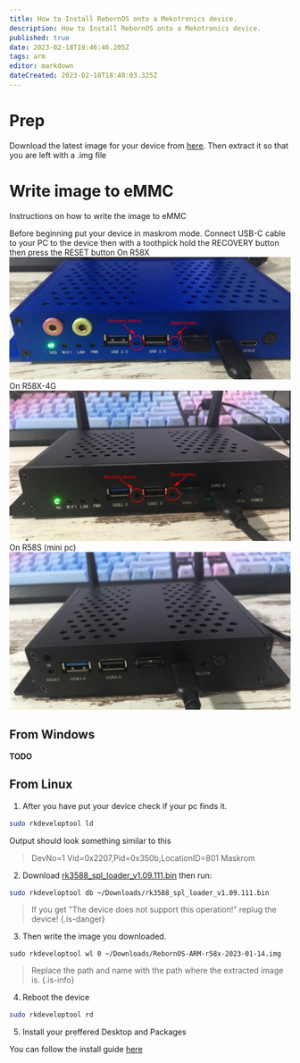```yaml
---
title: How to Install RebornOS onto a Mekotronics device.
description: How to Install RebornOS onto a Mekotronics device.
published: true
date: 2023-02-18T19:46:46.205Z
tags: arm
editor: markdown
dateCreated: 2023-02-18T18:40:03.325Z
---
```


# Prep
Download the latest image for your device from [here](https://rebornos.org/download-arm).
Then extract it so that you are left with a .img file




# Write image to eMMC
Instructions on how to write the image to eMMC

Before beginning put your device in maskrom mode.
Connect USB-C cable to your PC to the device then with a toothpick hold the RECOVERY button then press the RESET button
On R58X
![r58x.png](/arm/r58x.png)
On R58X-4G
![r58x-4g.png](/arm/r58x-4g.png)
On R58S (mini pc)
![r58s.png](/arm/r58s.png)

## From Windows
**TODO**
## From Linux
1. After you have put your device check if your pc finds it.
```sh
sudo rkdeveloptool ld
```
Output should look something similar to this

> DevNo=1	Vid=0x2207,Pid=0x350b,LocationID=801	Maskrom

2. Download [rk3588_spl_loader_v1.09.111.bin](/arm/rk3588_spl_loader_v1.09.111.bin) then run:
```sh
sudo rkdeveloptool db ~/Downloads/rk3588_spl_loader_v1.09.111.bin
```
> If you get "The device does not support this operation!" replug the device!
{.is-danger}

3. Then write the image you downloaded.
```
sudo rkdeveloptool wl 0 ~/Downloads/RebornOS-ARM-r58x-2023-01-14.img
```
> Replace the path and name with the path where the extracted image is.
{.is-info}

4. Reboot the device
```sh
sudo rkdeveloptool rd
```

5. Install your preffered Desktop and Packages

You can follow the install guide [here](/arm/install)